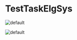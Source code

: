 # TestTaskElgSys

![default](https://user-images.githubusercontent.com/31689842/42830958-bd797f4e-89f5-11e8-86eb-2e894b52ac34.png)

![default](https://user-images.githubusercontent.com/31689842/42831056-f97e1f0e-89f5-11e8-9486-015430354658.png)
